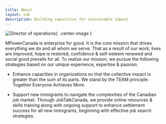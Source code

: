 ```yaml
---
title: About
layout: sub
description: Building capacities for sustainable impact
---
```


![Director of operations](https://media.licdn.com/dms/image/C4D03AQGPe18HayhFFQ/profile-displayphoto-shrink_200_200/0?e=1580342400&v=beta&t=Xovumvuw_q0CHgH85GVESPXJK_VXQWkIXq3ELPlaISo){: .center-image }

MPowerCanada is enterprise for good. It is the core mission that drives everything we do and all whom we serve. That as a result of our work, lives are improved, hope is restored, confidence & self-esteem renewed and social good prevails for all. To realize our mission, we pursue the following strategies based on our unique experience, expertise & passion:

* Enhance capacities in organizations so that the collective impact is greater than the sum of its parts. We stand by the TEAM principle: Together Everyone Achieves More.

* Support new immigrants to navigate the complexities of the Canadian job market. Through JobTalkCanada, we provide online resources & skills training along with ongoing support to enhance settlement success for all new immigrants, beginning with effective job search strategies.